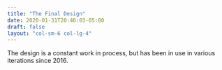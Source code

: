 ```yaml
---
title: "The Final Design"
date: 2020-01-31T20:46:03-05:00
draft: false
layout: "col-sm-6 col-lg-4"
---
```

The design is a constant work in process, but has been in use in various iterations since 2016.